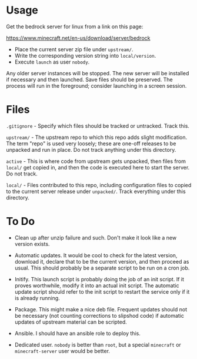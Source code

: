 # Usage

Get the bedrock server for linux from a link on this page:

  https://www.minecraft.net/en-us/download/server/bedrock

* Place the current server zip file under `upstream/`.  
* Write the corresponding version string into `local/version`.  
* Execute `launch` as user `nobody`.  

Any older server instances will be stopped.  The new server will be installed
if necessary and then launched.  Save files should be preserved.  The process
will run in the foreground; consider launching in a screen session.


# Files

`.gitignore` - Specify which files should be tracked or untracked.  Track this.

`upstream/` - The upstream repo to which this repo adds slight modification.  The term "repo" is used very loosely; these are one-off releases to be unpacked and run in place.  Do not track anything under this directory.

`active` - This is where code from upstream gets unpacked, then files from `local/` get copied in, and then the code is executed here to start the server.  Do not track.

`local/` - Files contributed to this repo, including configuration files to copied to the current server release under `unpacked/`.  Track everything under this directory.


# To Do

* Clean up after unzip failure and such.  Don't make it look like a new version exists.

* Automatic updates.  It would be cool to check for the latest version, download it, declare that to be the current version, and then proceed as usual.  This should probably be a separate script to be run on a cron job.

* Initify.  This launch script is probably doing the job of an init script.  If it proves worthwhile, modify it into an actual init script.  The automatic update script should refer to the init script to restart the service only if it is already running.

* Package.  This might make a nice deb file.  Frequent updates should not be necessary (not counting corrections to slipshod code) if automatic updates of upstream material can be scripted.

* Ansible.  I should have an ansible role to deploy this.

* Dedicated user.  `nobody` is better than `root`, but a special `minecraft` or `minecraft-server` user would be better.
